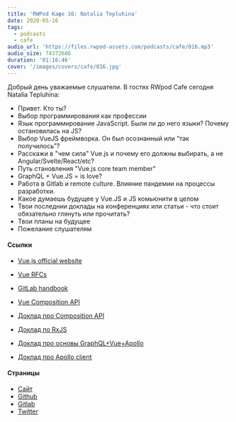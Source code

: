 ```yaml
---
title: 'RWPod Кафе 16: Natalia Tepluhina'
date: 2020-05-16
tags:
  - podcasts
  - cafe
audio_url: 'https://files.rwpod-assets.com/podcasts/cafe/016.mp3'
audio_size: 74372686
duration: '01:16:46'
cover: '/images/covers/cafe/016.jpg'
---
```


Добрый день уважаемые слушатели. В гостях RWpod Cafe сегодня Natalia Tepluhina:

- Привет. Кто ты?
- Выбор программирования как профессии
- Язык программирование JavaScript. Были ли до него языки? Почему остановилась на JS?
- Выбор VueJS фреймворка. Он был осознанный или “так получилось”?
- Расскажи в "чем сила" Vue.js и почему его должны выбирать, а не Angular/Svelte/React/etc?
- Путь становления "Vue.js core team member"
- GraphQL + Vue.JS = is love?
- Работа в Gitlab и remote culture. Влияние пандемии на процессы разработки.
- Какое думаешь будущее у Vue.JS и JS комьюнити в целом
- Твои последнии доклады на конференциях или статьи - что стоит обязательно глянуть или прочитать?
- Твои планы на будущее
- Пожелание слушателям

#### Ссылки

- [Vue.js official website](https://vuejs.org/)
- [Vue RFCs](https://github.com/vuejs/rfcs)
- [GitLab handbook](https://about.gitlab.com/handbook/)
- [Vue Composition API](https://vue-composition-api-rfc.netlify.app/)

- [Доклад про Composition API](https://www.youtube.com/watch?v=dy_ZB1TyFx4)
- [Доклад по RxJS](https://www.youtube.com/watch?v=vS1-jzngpmw)
- [Доклад про основы GraphQL+Vue+Apollo](https://www.youtube.com/watch?v=iJULWNCaLrY)
- [Доклад про Apollo client](https://www.vuemastery.com/conferences/vueconf-us-2020/all-you-need-is-apollo-client/)

#### Страницы

- [Сайт](https://www.nataliatepluhina.com/)
- [Github](https://github.com/NataliaTepluhina)
- [Gitlab](https://gitlab.com/ntepluhina)
- [Twitter](https://twitter.com/N_Tepluhina)
